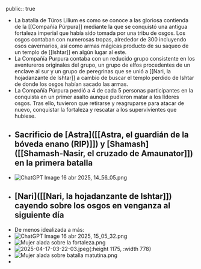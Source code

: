 public:: true

- La batalla de Türos Lilium es como se conoce a las gloriosa contienda de la [[Compañía Púrpura]] mediante la que se conquistó una antigua fortaleza imperial que había sido tomada por una tribu de osgos. Los osgos contaban con numerosas tropas, alrededor de 300 incluyendo osos cavernarios, así como armas mágicas producto de su saqueo de un templo de [[Ishtar]] en algún lugar al este.
- La Compañía Purpura contaba con un reducido grupo consistente en los aventureros originales del grupo, un grupo de elfos procedentes de un enclave al sur y un grupo de peregrinas que se unió a [[Nari, la hojadanzante de Ishtar]] a cambio de buscar el templo perdido de Ishtar de donde los osgos habían sacado las armas.
- La Compañía Púrpura perdió a 4 de cada 5 personas participantes en la conquista en un primer asalto aunque pudieron matar a los líderes osgos. Tras ello, tuvieron que retirarse y reagruparse para atacar de nuevo, conquistar la fortaleza y rescatar a los supervivientes que hubiese.
- ## Sacrificio de [Astra]([[Astra, el guardián de la bóveda enano (RIP)]]) y [Shamash]([[Shamash-Nasir, el cruzado de Amaunator]]) en la primera batalla
- ![ChatGPT Image 16 abr 2025, 14_56_05.png](../assets/ChatGPT_Image_16_abr_2025,_14_56_05_1744812473059_0.png)
- ## [Nari]([[Nari, la hojadanzante de Ishtar]]) cayendo sobre los osgos en venganza al siguiente día
- De menos idealizada a más:
- ![ChatGPT Image 16 abr 2025, 15_05_32.png](../assets/ChatGPT_Image_16_abr_2025,_15_05_32_1744812648686_0.png)
- ![Mujer alada sobre la fortaleza.png](../assets/Mujer_alada_sobre_la_fortaleza_1744812949307_0.png)
- ![2025-04-17-03-22-03.jpeg](../assets/2025-04-17-03-22-03.jpeg){:height 1175, :width 778}
- ![Mujer alada sobre batalla matutina.png](../assets/Mujer_alada_sobre_batalla_matutina_1744812661652_0.png)
-